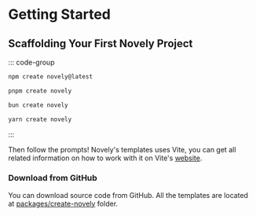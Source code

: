 # Getting Started

## Scaffolding Your First Novely Project

::: code-group
```bash [NPM]
npm create novely@latest
```

```bash [PNPM]
pnpm create novely
```

```bash [Bun]
bun create novely
```

```bash [Yarn]
yarn create novely
```
:::

Then follow the prompts! Novely's templates uses Vite, you can get all related information on how to work with it on Vite's [website](https://vitejs.dev/guide/#index-html-and-project-root).

### Download from GitHub

You can download source code from GitHub. All the templates are located at [packages/create-novely](https://github.com/yhdgms1/novely/tree/main/packages/create-novely) folder.